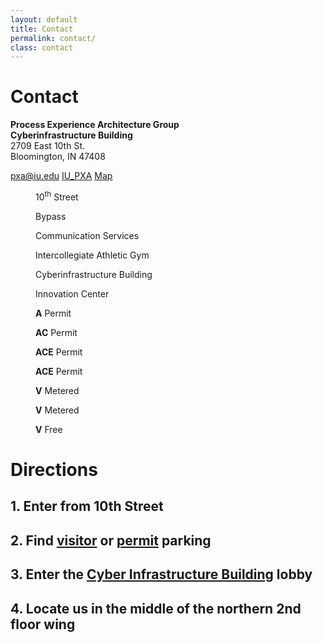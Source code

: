 ```yaml
---
layout: default
title: Contact
permalink: contact/
class: contact
---
```


# Contact

<strong>Process Experience Architecture Group</strong><br/>
<strong>Cyberinfrastructure Building</strong><br/>
2709 East 10th St.<br/>
Bloomington, IN 47408

<a href="mailto:pxa@iu.edu" class="Contact-method Contact-method--email">pxa@iu.edu</a>
<a href="https://twitter.com/IU_PXA" title="Follow PXA on Twitter" class="Contact-method Contact-method--twitter">IU_PXA</a>
<a href="http://goo.gl/maps/XFj7O" title="Get directions" class="Contact-method Contact-method--map">Map</a>

<figure>
	<object id="map" onload="testmap()" data="/images/map02.svg" type="image/svg+xml"></object>
	<p class="road" style="left:50%; top:90.5%"><span>10<sup>th</sup> Street</span></p>
	<p class="road" style="left:5%; top:50%"><span>Bypass</span></p>
	<p class="building" style="left:39.5%; top:17%"><span>Communication Services</span></p>
	<p class="building" style="left:58.5%; top:33%"><span>Intercollegiate Athletic Gym</span></p>
	<p class="building" style="left:24.25%; top:66.5%"><span>Cyberinfrastructure Building</span></p>
	<p class="building" style="left:57.5%; top:66.5%"><span>Innovation Center</span></p>
	<p class="permit" style="left:27.25%; top:35%"><span><b>A</b> Permit</span></p>
	<p class="permit" style="left:40.25%; top:35%"><span><b>A</b><b>C</b> Permit</span></p>
	<p class="permit" style="left:78%; top:14%"><span><b>A</b><b>C</b><b>E</b> Permit</span></p>
	<p class="permit" style="left:80%; top:52%"><span><b>A</b><b>C</b><b>E</b> Permit</span></p>
	<p class="visitor" style="left:22.5%; top:20%"><span><b>V</b> Metered</span></p>
	<p class="visitor" style="left:64.15%; top:8.25%"><span><b>V</b> Metered</span></p>
	<p class="visitor" style="left:71.75%; top:54.25%"><span><b>V</b> Free</span></p>
</figure>

# Directions

## 1. Enter from 10th Street
<object data="/images/map02.svg" type="image/svg+xml"></object>

## 2. Find <a href="#">visitor</a> or <a href="#">permit</a> parking
<object data="/images/map.svg" type="image/svg+xml"></object>

## 3. Enter the <a href="http://it.iu.edu/cib/">Cyber Infrastructure Building</a> lobby
<object data="/images/map.svg" type="image/svg+xml"></object>

## 4. Locate us in the middle of the northern 2nd floor wing
<object data="/images/map.svg" type="image/svg+xml"></object>